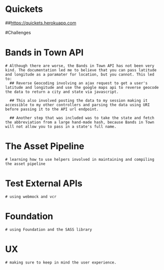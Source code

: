 # Quickets

##https://quickets.herokuapp.com


#Challenges
  # Bands in Town API
    # Although there are worse, the Bands in Town API has not been very kind. The documentation led me to believe that you can pass latitude and longitude as a paramater for location, but you cannot. This led to:
      ## Reverse Geocoding involving an ajax request to get a user's latitude and longitude and use the google maps api to reverse geocode the data to return a city and state via javascript.

      ## This also involved posting the data to my session making it accessible to my other controllers and parsing the data using URI before passing it to the API url endpoint.

      ## Another step that was included was to take the state and fetch the abbreviation from a large hand-made hash, because Bands in Town will not allow you to pass in a state's full name.

  # The Asset Pipeline
    # learning how to use helpers involved in maintaining and compiling the asset pipeline

  # Test External APIs
    # using webmock and vcr

  # Foundation
    # using Foundation and the SASS library

  # UX
    # making sure to keep in mind the user experience.

